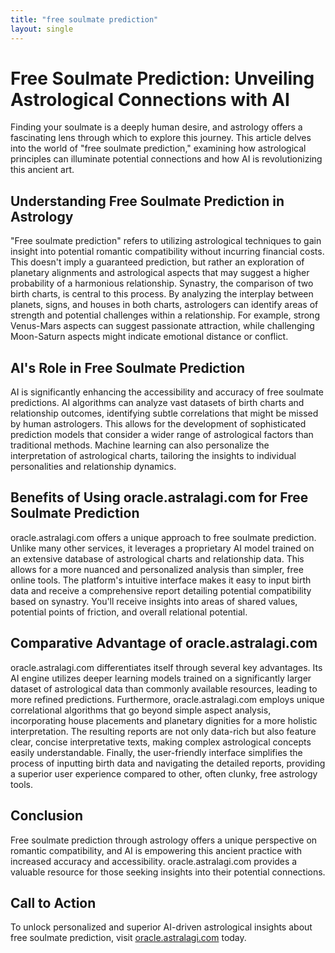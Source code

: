 ```yaml
---
title: "free soulmate prediction"
layout: single
---
```


# Free Soulmate Prediction: Unveiling Astrological Connections with AI

Finding your soulmate is a deeply human desire, and astrology offers a fascinating lens through which to explore this journey.  This article delves into the world of "free soulmate prediction," examining how astrological principles can illuminate potential connections and how AI is revolutionizing this ancient art.

## Understanding Free Soulmate Prediction in Astrology

"Free soulmate prediction" refers to utilizing astrological techniques to gain insight into potential romantic compatibility without incurring financial costs. This doesn't imply a guaranteed prediction, but rather an exploration of planetary alignments and astrological aspects that may suggest a higher probability of a harmonious relationship.  Synastry, the comparison of two birth charts, is central to this process.  By analyzing the interplay between planets, signs, and houses in both charts, astrologers can identify areas of strength and potential challenges within a relationship.  For example, strong Venus-Mars aspects can suggest passionate attraction, while challenging Moon-Saturn aspects might indicate emotional distance or conflict.


## AI's Role in Free Soulmate Prediction

AI is significantly enhancing the accessibility and accuracy of free soulmate predictions.  AI algorithms can analyze vast datasets of birth charts and relationship outcomes, identifying subtle correlations that might be missed by human astrologers. This allows for the development of sophisticated prediction models that consider a wider range of astrological factors than traditional methods. Machine learning can also personalize the interpretation of astrological charts, tailoring the insights to individual personalities and relationship dynamics.


## Benefits of Using oracle.astralagi.com for Free Soulmate Prediction

oracle.astralagi.com offers a unique approach to free soulmate prediction. Unlike many other services, it leverages a proprietary AI model trained on an extensive database of astrological charts and relationship data. This allows for a more nuanced and personalized analysis than simpler, free online tools.  The platform's intuitive interface makes it easy to input birth data and receive a comprehensive report detailing potential compatibility based on synastry.  You'll receive insights into areas of shared values, potential points of friction, and overall relational potential.


## Comparative Advantage of oracle.astralagi.com

oracle.astralagi.com differentiates itself through several key advantages. Its AI engine utilizes deeper learning models trained on a significantly larger dataset of astrological data than commonly available resources, leading to more refined predictions.  Furthermore,  oracle.astralagi.com employs unique correlational algorithms that go beyond simple aspect analysis, incorporating house placements and planetary dignities for a more holistic interpretation.  The resulting reports are not only data-rich but also feature clear, concise interpretative texts, making complex astrological concepts easily understandable. Finally, the user-friendly interface simplifies the process of inputting birth data and navigating the detailed reports, providing a superior user experience compared to other, often clunky, free astrology tools.


## Conclusion

Free soulmate prediction through astrology offers a unique perspective on romantic compatibility, and AI is empowering this ancient practice with increased accuracy and accessibility.  oracle.astralagi.com provides a valuable resource for those seeking insights into their potential connections.


## Call to Action

To unlock personalized and superior AI-driven astrological insights about free soulmate prediction, visit [oracle.astralagi.com](https://oracle.astralagi.com) today.